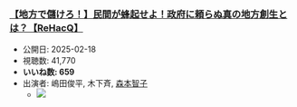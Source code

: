 ### [【地方で儲けろ！】民間が蜂起せよ！政府に頼らぬ真の地方創生とは？【ReHacQ】](https://www.youtube.com/watch?v=VqSBfTEZ3vA)
-   公開日: 2025-02-18
-   視聴数: 41,770
-   **いいね数: 659**
-   出演者: 嶋田俊平, 木下斉, [森本智子](/rehacq_fan/people/森本智子 "wikilink")
    - [![](https://img.youtube.com/vi/VqSBfTEZ3vA/hqdefault.jpg)](https://www.youtube.com/watch?v=VqSBfTEZ3vA)
